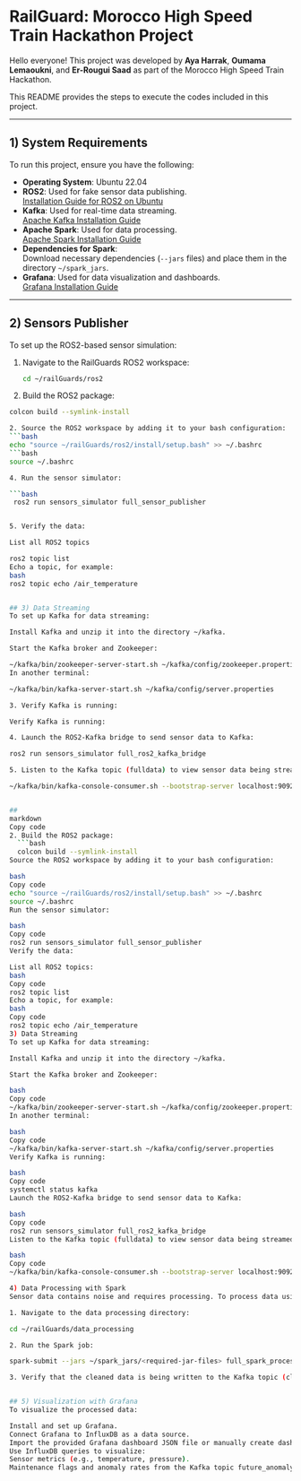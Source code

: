 # RailGuard: Morocco High Speed Train Hackathon Project

Hello everyone! This project was developed by **Aya Harrak**, **Oumama Lemaoukni**, and **Er-Rougui Saad** as part of the Morocco High Speed Train Hackathon.

This README provides the steps to execute the codes included in this project.

---

## 1) System Requirements

To run this project, ensure you have the following:

- **Operating System**: Ubuntu 22.04
- **ROS2**: Used for fake sensor data publishing.  
  [Installation Guide for ROS2 on Ubuntu](https://docs.ros.org/en/humble/Installation/Ubuntu-Install-Debians.html)
- **Kafka**: Used for real-time data streaming.  
  [Apache Kafka Installation Guide](https://kafka.apache.org/documentation/quickstart)
- **Apache Spark**: Used for data processing.  
  [Apache Spark Installation Guide](https://spark.apache.org/docs/latest/)
- **Dependencies for Spark**:  
  Download necessary dependencies (`--jars` files) and place them in the directory `~/spark_jars`.
- **Grafana**: Used for data visualization and dashboards.  
  [Grafana Installation Guide](https://grafana.com/docs/grafana/latest/setup-grafana/installation/)

---

## 2) Sensors Publisher

To set up the ROS2-based sensor simulation:

1. Navigate to the RailGuards ROS2 workspace:
   ```bash
   cd ~/railGuards/ros2

2. Build the ROS2 package:
 ```bash
 colcon build --symlink-install

2. Source the ROS2 workspace by adding it to your bash configuration:
 ```bash
 echo "source ~/railGuards/ros2/install/setup.bash" >> ~/.bashrc
 ```bash
 source ~/.bashrc

4. Run the sensor simulator:

```bash
  ros2 run sensors_simulator full_sensor_publisher


5. Verify the data:

List all ROS2 topics

ros2 topic list
Echo a topic, for example:
bash
ros2 topic echo /air_temperature


## 3) Data Streaming
To set up Kafka for data streaming:

Install Kafka and unzip it into the directory ~/kafka.

Start the Kafka broker and Zookeeper:

~/kafka/bin/zookeeper-server-start.sh ~/kafka/config/zookeeper.properties
In another terminal:

~/kafka/bin/kafka-server-start.sh ~/kafka/config/server.properties

3. Verify Kafka is running:

Verify Kafka is running:

4. Launch the ROS2-Kafka bridge to send sensor data to Kafka:

ros2 run sensors_simulator full_ros2_kafka_bridge

5. Listen to the Kafka topic (fulldata) to view sensor data being streamed:

~/kafka/bin/kafka-console-consumer.sh --bootstrap-server localhost:9092 --topic fulldata


## 
markdown
Copy code
2. Build the ROS2 package:
   ```bash
   colcon build --symlink-install
Source the ROS2 workspace by adding it to your bash configuration:

bash
Copy code
echo "source ~/railGuards/ros2/install/setup.bash" >> ~/.bashrc
source ~/.bashrc
Run the sensor simulator:

bash
Copy code
ros2 run sensors_simulator full_sensor_publisher
Verify the data:

List all ROS2 topics:
bash
Copy code
ros2 topic list
Echo a topic, for example:
bash
Copy code
ros2 topic echo /air_temperature
3) Data Streaming
To set up Kafka for data streaming:

Install Kafka and unzip it into the directory ~/kafka.

Start the Kafka broker and Zookeeper:

bash
Copy code
~/kafka/bin/zookeeper-server-start.sh ~/kafka/config/zookeeper.properties
In another terminal:

bash
Copy code
~/kafka/bin/kafka-server-start.sh ~/kafka/config/server.properties
Verify Kafka is running:

bash
Copy code
systemctl status kafka
Launch the ROS2-Kafka bridge to send sensor data to Kafka:

bash
Copy code
ros2 run sensors_simulator full_ros2_kafka_bridge
Listen to the Kafka topic (fulldata) to view sensor data being streamed:

bash
Copy code
~/kafka/bin/kafka-console-consumer.sh --bootstrap-server localhost:9092 --topic fulldata

4) Data Processing with Spark
Sensor data contains noise and requires processing. To process data using Apache Spark:

1. Navigate to the data processing directory:

cd ~/railGuards/data_processing

2. Run the Spark job:

spark-submit --jars ~/spark_jars/<required-jar-files> full_spark_processing.py

3. Verify that the cleaned data is being written to the Kafka topic (cleaned_sensor_data) and InfluxDB.


## 5) Visualization with Grafana
To visualize the processed data:

Install and set up Grafana.
Connect Grafana to InfluxDB as a data source.
Import the provided Grafana dashboard JSON file or manually create dashboards.
Use InfluxDB queries to visualize:
Sensor metrics (e.g., temperature, pressure).
Maintenance flags and anomaly rates from the Kafka topic future_anomaly_predictions.











